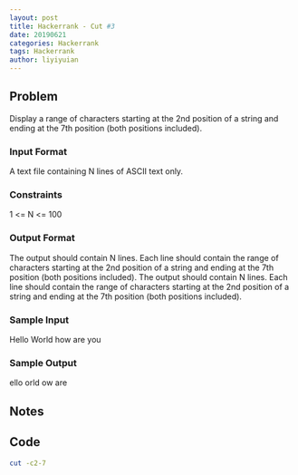```yaml
---
layout: post
title: Hackerrank - Cut #3 
date: 20190621
categories: Hackerrank
tags: Hackerrank
author: liyiyuian
---
```



<!--more-->

## Problem
Display a range of characters starting at the 2nd position of a string and ending
at the 7th position (both positions included).

### Input Format
A text file containing N lines of ASCII text only.

### Constraints
1 <= N <= 100

### Output Format
The output should contain  N lines. 
Each line should contain the range of characters starting at the 2nd position of a
string and ending at the 7th position (both positions included). The output should
contain N lines. 
Each line should contain the range of characters starting at the 2nd position of a
string and ending at the 7th position (both positions included).

### Sample Input
Hello
World
how are you
### Sample Output
ello
orld
ow are

## Notes



## Code

```BASH
cut -c2-7
```



